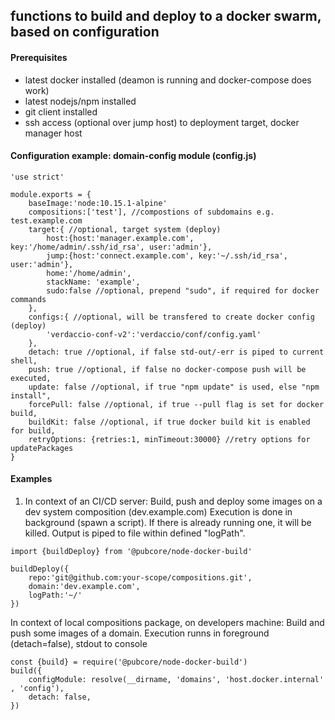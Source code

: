## functions to build and deploy to a docker swarm, based on configuration

#### Prerequisites
* latest docker installed (deamon is running and docker-compose does work)
* latest nodejs/npm installed
* git client installed
* ssh access (optional over jump host) to deployment target, docker manager host

#### Configuration example: domain-config module (config.js)
```
'use strict'

module.exports = {
	baseImage:'node:10.15.1-alpine'
	compositions:['test'], //compostions of subdomains e.g. test.example.com
	target:{ //optional, target system (deploy)
		host:{host:'manager.example.com', key:'/home/admin/.ssh/id_rsa', user:'admin'},
		jump:{host:'connect.example.com', key:'~/.ssh/id_rsa', user:'admin'},
		home:'/home/admin',
		stackName: 'example',
		sudo:false //optional, prepend "sudo", if required for docker commands
	},
	configs:{ //optional, will be transfered to create docker config (deploy)
		'verdaccio-conf-v2':'verdaccio/conf/config.yaml'
	},
	detach: true //optional, if false std-out/-err is piped to current shell,
	push: true //optional, if false no docker-compose push will be executed,
	update: false //optional, if true "npm update" is used, else "npm install",
	forcePull: false //optional, if true --pull flag is set for docker build,
	buildKit: false //optional, if true docker build kit is enabled for build,
	retryOptions: {retries:1, minTimeout:30000} //retry options for updatePackages
}
```

#### Examples
1) In context of an CI/CD server:
Build, push and deploy some images on a dev system composition (dev.example.com)
Execution is done in background (spawn a script).
If there is already running one, it will be killed.
Output is piped to file within defined "logPath".
```
import {buildDeploy} from '@pubcore/node-docker-build'

buildDeploy({
	repo:'git@github.com:your-scope/compositions.git',
	domain:'dev.example.com',
	logPath:'~/'
})
```

In context of local compositions package, on developers machine:
Build and push some images of a domain.
Execution runns in foreground (detach=false), stdout to console
```
const {build} = require('@pubcore/node-docker-build')
build({
	configModule: resolve(__dirname, 'domains', 'host.docker.internal' , 'config'),
	detach: false,
})
```
